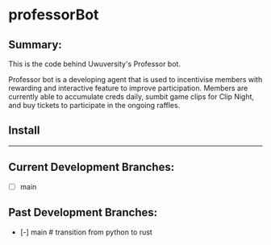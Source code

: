 # professorBot

## Summary:
This is the code behind Uwuversity's Professor bot.

Professor bot is a developing agent that is used to incentivise members with rewarding and interactive feature to improve participation. Members are currently able to accumulate creds daily, sumbit game clips for Clip Night, and buy tickets to participate in the ongoing raffles.


## Install

---

## Current Development Branches:
  - [ ] main

## Past Development Branches:
  - [-] main     # transition from python to rust